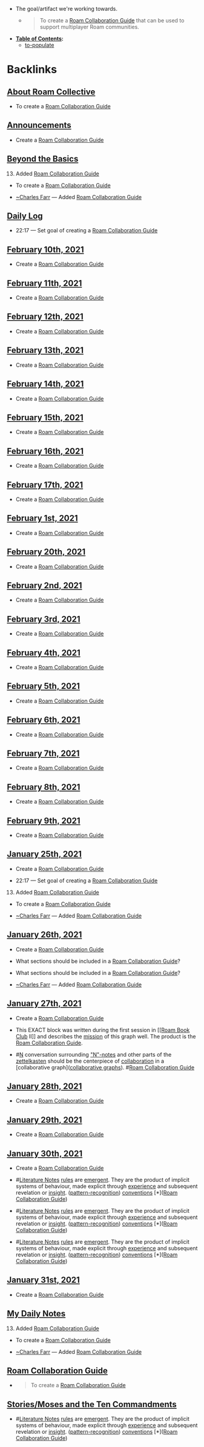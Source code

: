 - The goal/artifact we're working towards. 
    - > To create a [Roam Collaboration Guide](<Roam Collaboration Guide.md>) that can be used to support multiplayer Roam communities.
- **[Table of Contents](<Table of Contents.md>):**
    - [to-populate](<to-populate.md>)

# Backlinks
## [About Roam Collective](<About Roam Collective.md>)
- To create a [Roam Collaboration Guide](<Roam Collaboration Guide.md>)

## [Announcements](<Announcements.md>)
- Create a [Roam Collaboration Guide](<Roam Collaboration Guide.md>)

## [Beyond the Basics](<Beyond the Basics.md>)
13. Added [Roam Collaboration Guide](<Roam Collaboration Guide.md>)

- To create a [Roam Collaboration Guide](<Roam Collaboration Guide.md>)

- [~](<~.md>)[Charles Farr](<Charles Farr.md>) — Added [Roam Collaboration Guide](<Roam Collaboration Guide.md>)

## [Daily Log](<Daily Log.md>)
- 22:17 — Set goal of creating a [Roam Collaboration Guide](<Roam Collaboration Guide.md>)

## [February 10th, 2021](<February 10th, 2021.md>)
- Create a [Roam Collaboration Guide](<Roam Collaboration Guide.md>)

## [February 11th, 2021](<February 11th, 2021.md>)
- Create a [Roam Collaboration Guide](<Roam Collaboration Guide.md>)

## [February 12th, 2021](<February 12th, 2021.md>)
- Create a [Roam Collaboration Guide](<Roam Collaboration Guide.md>)

## [February 13th, 2021](<February 13th, 2021.md>)
- Create a [Roam Collaboration Guide](<Roam Collaboration Guide.md>)

## [February 14th, 2021](<February 14th, 2021.md>)
- Create a [Roam Collaboration Guide](<Roam Collaboration Guide.md>)

## [February 15th, 2021](<February 15th, 2021.md>)
- Create a [Roam Collaboration Guide](<Roam Collaboration Guide.md>)

## [February 16th, 2021](<February 16th, 2021.md>)
- Create a [Roam Collaboration Guide](<Roam Collaboration Guide.md>)

## [February 17th, 2021](<February 17th, 2021.md>)
- Create a [Roam Collaboration Guide](<Roam Collaboration Guide.md>)

## [February 1st, 2021](<February 1st, 2021.md>)
- Create a [Roam Collaboration Guide](<Roam Collaboration Guide.md>)

## [February 20th, 2021](<February 20th, 2021.md>)
- Create a [Roam Collaboration Guide](<Roam Collaboration Guide.md>)

## [February 2nd, 2021](<February 2nd, 2021.md>)
- Create a [Roam Collaboration Guide](<Roam Collaboration Guide.md>)

## [February 3rd, 2021](<February 3rd, 2021.md>)
- Create a [Roam Collaboration Guide](<Roam Collaboration Guide.md>)

## [February 4th, 2021](<February 4th, 2021.md>)
- Create a [Roam Collaboration Guide](<Roam Collaboration Guide.md>)

## [February 5th, 2021](<February 5th, 2021.md>)
- Create a [Roam Collaboration Guide](<Roam Collaboration Guide.md>)

## [February 6th, 2021](<February 6th, 2021.md>)
- Create a [Roam Collaboration Guide](<Roam Collaboration Guide.md>)

## [February 7th, 2021](<February 7th, 2021.md>)
- Create a [Roam Collaboration Guide](<Roam Collaboration Guide.md>)

## [February 8th, 2021](<February 8th, 2021.md>)
- Create a [Roam Collaboration Guide](<Roam Collaboration Guide.md>)

## [February 9th, 2021](<February 9th, 2021.md>)
- Create a [Roam Collaboration Guide](<Roam Collaboration Guide.md>)

## [January 25th, 2021](<January 25th, 2021.md>)
- Create a [Roam Collaboration Guide](<Roam Collaboration Guide.md>)

- 22:17 — Set goal of creating a [Roam Collaboration Guide](<Roam Collaboration Guide.md>)

13. Added [Roam Collaboration Guide](<Roam Collaboration Guide.md>)

- To create a [Roam Collaboration Guide](<Roam Collaboration Guide.md>)

- [~](<~.md>)[Charles Farr](<Charles Farr.md>) — Added [Roam Collaboration Guide](<Roam Collaboration Guide.md>)

## [January 26th, 2021](<January 26th, 2021.md>)
- Create a [Roam Collaboration Guide](<Roam Collaboration Guide.md>)

- What sections should be included in a [Roam Collaboration Guide](<Roam Collaboration Guide.md>)?

- What sections should be included in a [Roam Collaboration Guide](<Roam Collaboration Guide.md>)?

- [~](<~.md>)[Charles Farr](<Charles Farr.md>) — Added [Roam Collaboration Guide](<Roam Collaboration Guide.md>)

## [January 27th, 2021](<January 27th, 2021.md>)
- Create a [Roam Collaboration Guide](<Roam Collaboration Guide.md>)

- This EXACT block was written during the first session in [[[Roam Book Club](<[[Roam Book Club.md>) II]] and describes the [mission](<mission.md>) of this graph well. The product is the [Roam Collaboration Guide](<Roam Collaboration Guide.md>).

- #[N](<N.md>) conversation surrounding ["N"-notes](<"N"-notes.md>) and other parts of the [zettelkasten](<zettelkasten.md>) should be the centerpiece of [collaboration](<collaboration.md>) in a [collaborative graph]([collaborative graphs](<collaborative graphs.md>)). #[Roam Collaboration Guide](<Roam Collaboration Guide.md>)

## [January 28th, 2021](<January 28th, 2021.md>)
- Create a [Roam Collaboration Guide](<Roam Collaboration Guide.md>)

## [January 29th, 2021](<January 29th, 2021.md>)
- Create a [Roam Collaboration Guide](<Roam Collaboration Guide.md>)

## [January 30th, 2021](<January 30th, 2021.md>)
- Create a [Roam Collaboration Guide](<Roam Collaboration Guide.md>)

- #[Literature Notes](<Literature Notes.md>) [rules](<rules.md>) are [emergent]([emergent](<emergent.md>)). They are the product of implicit systems of behaviour, made explicit through [experience](<experience.md>) and subsequent revelation or [insight]([insights](<insights.md>)). ([pattern-recognition](<pattern-recognition.md>)) [conventions](<conventions.md>) [*]([Roam Collaboration Guide](<Roam Collaboration Guide.md>))

- #[Literature Notes](<Literature Notes.md>) [rules](<rules.md>) are [emergent]([emergent](<emergent.md>)). They are the product of implicit systems of behaviour, made explicit through [experience](<experience.md>) and subsequent revelation or [insight]([insights](<insights.md>)). ([pattern-recognition](<pattern-recognition.md>)) [conventions](<conventions.md>) [*]([Roam Collaboration Guide](<Roam Collaboration Guide.md>))

- #[Literature Notes](<Literature Notes.md>) [rules](<rules.md>) are [emergent]([emergent](<emergent.md>)). They are the product of implicit systems of behaviour, made explicit through [experience](<experience.md>) and subsequent revelation or [insight]([insights](<insights.md>)). ([pattern-recognition](<pattern-recognition.md>)) [conventions](<conventions.md>) [*]([Roam Collaboration Guide](<Roam Collaboration Guide.md>))

## [January 31st, 2021](<January 31st, 2021.md>)
- Create a [Roam Collaboration Guide](<Roam Collaboration Guide.md>)

## [My Daily Notes](<My Daily Notes.md>)
13. Added [Roam Collaboration Guide](<Roam Collaboration Guide.md>)

- To create a [Roam Collaboration Guide](<Roam Collaboration Guide.md>)

- [~](<~.md>)[Charles Farr](<Charles Farr.md>) — Added [Roam Collaboration Guide](<Roam Collaboration Guide.md>)

## [Roam Collaboration Guide](<Roam Collaboration Guide.md>)
- > To create a [Roam Collaboration Guide](<Roam Collaboration Guide.md>)

## [Stories/Moses and the Ten Commandments](<Stories/Moses and the Ten Commandments.md>)
- #[Literature Notes](<Literature Notes.md>) [rules](<rules.md>) are [emergent]([emergent](<emergent.md>)). They are the product of implicit systems of behaviour, made explicit through [experience](<experience.md>) and subsequent revelation or [insight]([insights](<insights.md>)). ([pattern-recognition](<pattern-recognition.md>)) [conventions](<conventions.md>) [*]([Roam Collaboration Guide](<Roam Collaboration Guide.md>))

